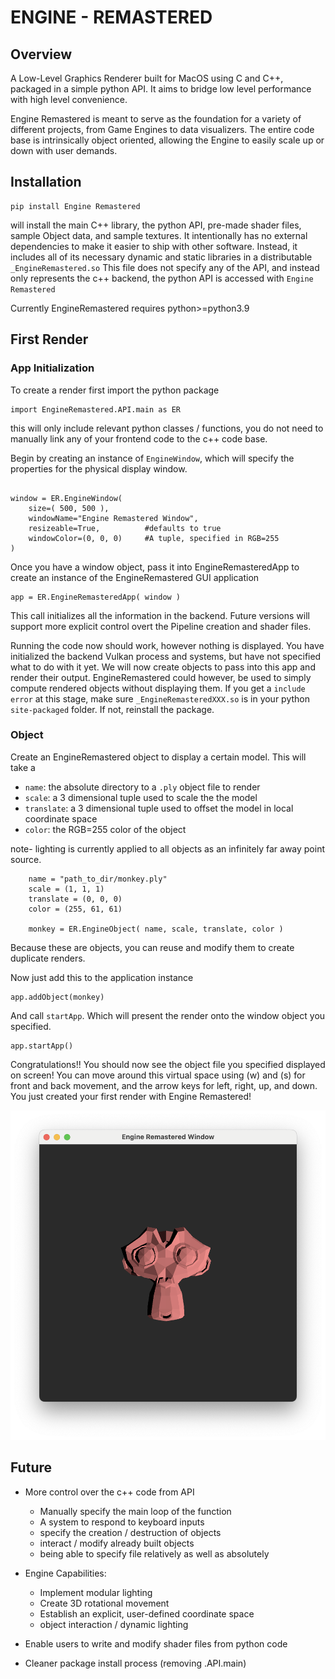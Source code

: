 # **ENGINE - REMASTERED**

## **Overview**

A Low-Level Graphics Renderer built for MacOS using C and C++, packaged in a simple python API. It aims to bridge low level performance with high level convenience.

Engine Remastered is meant to serve as the foundation for a variety of different projects, from Game Engines to data visualizers. The entire code base is intrinsically object oriented, allowing the Engine to easily scale up or down with user demands.

## **Installation**

```
pip install Engine Remastered
```

will install the main C++ library, the python API, pre-made shader files, sample Object data, and sample textures. It intentionally has no external dependencies to make it easier to ship with other software. Instead, it includes all of its necessary dynamic and static libraries in a distributable `_EngineRemastered.so` This file does not specify any of the API, and instead only represents the c++ backend, the python API is accessed with `Engine Remastered`

Currently EngineRemastered requires python>=python3.9

## **First Render**

### **App Initialization**

To create a render first import the python package

```
import EngineRemastered.API.main as ER
```

this will only include relevant python classes / functions, you do not need to manually link any of your frontend code to the c++ code base.

Begin by creating an instance of `EngineWindow`, which will specify the properties for the physical display window.

```

window = ER.EngineWindow(
    size=( 500, 500 ),
    windowName="Engine Remastered Window",
    resizeable=True,          #defaults to true
    windowColor=(0, 0, 0)     #A tuple, specified in RGB=255
)

```

Once you have a window object, pass it into EngineRemasteredApp to create an instance of the EngineRemastered GUI application

```
app = ER.EngineRemasteredApp( window )
```

This call initializes all the information in the backend. Future versions will support more explicit control overt the Pipeline creation and shader files.

Running the code now should work, however nothing is displayed. You have initialized the backend Vulkan process and systems, but have not specified what to do with it yet. We will now create objects to pass into this app and render their output. EngineRemastered could however, be used to simply compute rendered objects without displaying them. If you get a `include error` at this stage, make sure `_EngineRemasteredXXX.so` is in your python `site-packaged` folder. If not, reinstall the package.

### **Object**

Create an EngineRemastered object to display a certain model. This will take a

- `name`: the absolute directory to a `.ply` object file to render
- `scale`: a 3 dimensional tuple used to scale the the model
- `translate`: a 3 dimensional tuple used to offset the model in local coordinate space
- `color`: the RGB=255 color of the object

note- lighting is currently applied to all objects as an infinitely far away point source.

```
    name = "path_to_dir/monkey.ply"
    scale = (1, 1, 1)
    translate = (0, 0, 0)
    color = (255, 61, 61)

    monkey = ER.EngineObject( name, scale, translate, color )
```

Because these are objects, you can reuse and modify them to create duplicate renders.

Now just add this to the application instance

```
app.addObject(monkey)
```

And call `startApp`. Which will present the render onto the window object you specified.

```
app.startApp()
```

Congratulations!! You should now see the object file you specified displayed on screen! You can move around this virtual space using (w) and (s) for front and back movement, and the arrow keys for left, right, up, and down. You just created your first render with Engine Remastered!

![Image](https://github.com/Brian-Masse/Enging-Remastered/blob/main/EngineRemastered/extra/example.png)

## **Future**

- More control over the c++ code from API

  - Manually specify the main loop of the function
  - A system to respond to keyboard inputs
  - specify the creation / destruction of objects
  - interact / modify already built objects
  - being able to specify file relatively as well as absolutely

- Engine Capabilities:

  - Implement modular lighting
  - Create 3D rotational movement
  - Establish an explicit, user-defined coordinate space
  - object interaction / dynamic lighting

- Enable users to write and modify shader files from python code
- Cleaner package install process (removing .API.main)
